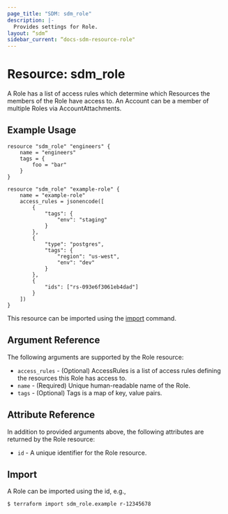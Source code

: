 ```yaml
---
page_title: "SDM: sdm_role"
description: |-
  Provides settings for Role.
layout: “sdm”
sidebar_current: “docs-sdm-resource-role"
---
```

# Resource: sdm_role

A Role has a list of access rules which determine which Resources the members
 of the Role have access to. An Account can be a member of multiple Roles via
 AccountAttachments.
## Example Usage

```hcl
resource "sdm_role" "engineers" {
    name = "engineers"
    tags = {
        foo = "bar"
    }
}

resource "sdm_role" "example-role" {
    name = "example-role"
    access_rules = jsonencode([
        {
            "tags": {
                "env": "staging"
            }
        },
        {
            "type": "postgres",
            "tags": {
                "region": "us-west",
                "env": "dev"
            }
        },
        {
            "ids": ["rs-093e6f3061eb4dad"]
        }
    ])
}
```
This resource can be imported using the [import](https://www.terraform.io/docs/cli/commands/import.html) command.
## Argument Reference
The following arguments are supported by the Role resource:
* `access_rules` - (Optional) AccessRules is a list of access rules defining the resources this Role has access to.
* `name` - (Required) Unique human-readable name of the Role.
* `tags` - (Optional) Tags is a map of key, value pairs.
## Attribute Reference
In addition to provided arguments above, the following attributes are returned by the Role resource:
* `id` - A unique identifier for the Role resource.
## Import
A Role can be imported using the id, e.g.,

```
$ terraform import sdm_role.example r-12345678
```
